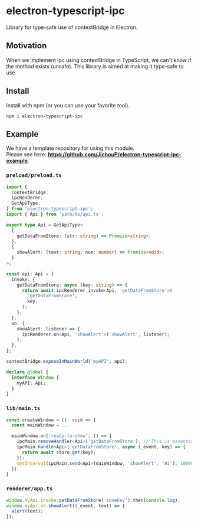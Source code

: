 # electron-typescript-ipc

Library for type-safe use of contextBridge in Electron.

## Motivation

When we implement ipc using contextBridge in TypeScript, we can't know if the method exists (unsafe).
This library is aimed at making it type-safe to use.

## Install

Install with npm (or you can use your favorite tool).

```shell
npm i electron-typescript-ipc
```

## Example

We have a template repository for using this module.  
Please see here: **<https://github.com/JichouP/electron-typescript-ipc-example>**.

### `preload/preload.ts`

```typescript
import {
  contextBridge,
  ipcRenderer,
  GetApiType,
} from 'electron-typescript-ipc';
import { Api } from 'path/to/api.ts';

export type Api = GetApiType<
  {
    getDataFromStore: (str: string) => Promise<string>;
  },
  {
    showAlert: (text: string, num: number) => Promise<void>;
  }
>;

const api: Api = {
  invoke: {
    getDataFromStore: async (key: string) => {
      return await ipcRenderer.invoke<Api, 'getDataFromStore'>(
        'getDataFromStore',
        key,
      );
    },
  },
  on: {
    showAlert: listener => {
      ipcRenderer.on<Api, 'showAlert'>('showAlert', listener);
    },
  },
};

contextBridge.exposeInMainWorld('myAPI', api);

declare global {
  interface Window {
    myAPI: Api;
  }
}
```

### `lib/main.ts`

```typescript
const createWindow = (): void => {
  const mainWindow = ...

  mainWindow.on('ready-to-show', () => {
    ipcMain.removeHandler<Api>('getDataFromStore'); // This is essential in case you are called multiple times
    ipcMain.handle<Api>('getDataFromStore', async (_event, key) => {
      return await store.get(key);
    });
    setInterval(ipcMain.send<Api>(mainWindow, 'showAlert', 'Hi'), 10000)
  })
}
```

### `renderer/app.ts`

```typescript
window.myApi.invoke.getDataFromStore('someKey').then(console.log);
window.myApi.on.showAlert((_event, text) => {
  alert(text);
});
```
